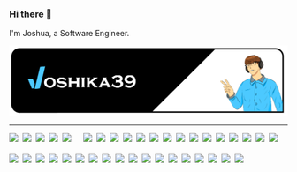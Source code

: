 ### Hi there 👋

I'm Joshua, a Software Engineer.

![joshika39 banner](joshika39-profile-banner.png)

---


<div style="display:flex; flex-wrap:wrap; justify-content:flex-start; align-items:center; align-content:flex-start; gap:8px; font-size:0;">
<img src='https://assets.kou-gen.net/github/joshika39/arch-logo.svg' alt='arch' style="height: 30px; object-fit: contain;"> 
<img src='https://assets.kou-gen.net/github/joshika39/win11-logo.png' alt='win-11' style="height: 30px; object-fit: contain;">
<img src='https://assets.kou-gen.net/github/joshika39/debian-logo.svg' alt='debian' style="height: 30px; object-fit: contain;">
<img src='https://assets.kou-gen.net/github/joshika39/azure-logo.ico' alt='azure' style="height: 30px; object-fit: contain;">
<img src='https://assets.kou-gen.net/github/joshika39/jira-logo.png' alt='jira' width="30" style="height: 30px; object-fit: contain;">
<img src='https://assets.kou-gen.net/github/joshika39/c-logo.svg' alt='c' style="height: 30px; object-fit: contain;">
<img src='https://assets.kou-gen.net/github/joshika39/cpp-logo.svg' alt='c++' style="height: 30px; object-fit: contain;">
<img src='https://assets.kou-gen.net/github/joshika39/csharp-logo.svg' alt='csharp' style="height: 30px; object-fit: contain;">
<img src='https://assets.kou-gen.net/github/joshika39/python-logo.svg' alt='python' style="height: 30px; object-fit: contain;">
<img src='https://assets.kou-gen.net/github/joshika39/java-logo.svg' alt='java' style="height: 30px; object-fit: contain;">
<img src='https://assets.kou-gen.net/github/joshika39/bash-logo.svg' alt='bashshell' style="height: 30px; object-fit: contain;">
<img src='https://assets.kou-gen.net/github/joshika39/powershell-logo.svg' alt='powershell' style="height: 30px; object-fit: contain;">
<img src='https://assets.kou-gen.net/github/joshika39/js-logo.svg' alt='javascript' style="height: 30px; object-fit: contain;">
<img src='https://assets.kou-gen.net/github/joshika39/ruby-logo.svg' alt='ruby' style="height: 30px; object-fit: contain;">
<img src='https://assets.kou-gen.net/github/joshika39/vs2019-logo.svg' alt='visual studio' style="height: 30px; object-fit: contain;">
<img src='https://assets.kou-gen.net/github/joshika39/vscode-logo.png' alt='visual studio code' style="height: 30px; object-fit: contain;">
<img src='https://assets.kou-gen.net/github/joshika39/android-studio-logo.svg' alt='android studio' style="height: 30px; object-fit: contain;">
<img src='https://assets.kou-gen.net/github/joshika39/jetbrains-toolbox-logo.png' alt='jetbrains toolbox' style="height: 30px; object-fit: contain;">
<img src='https://assets.kou-gen.net/github/joshika39/vim-logo.gif' alt='vim' style="height: 30px; object-fit: contain;">
<img src='https://assets.kou-gen.net/github/joshika39/git-logo.svg' alt='git' style="height: 30px; object-fit: contain;">
<img src='https://assets.kou-gen.net/github/joshika39/nestjs.svg' alt='nest.js' style="height: 30px; object-fit: contain;">
<img src='https://assets.kou-gen.net/github/joshika39/nodejs-logo.svg' alt='nodejs' style="height: 30px; object-fit: contain;">
<img src='https://assets.kou-gen.net/github/joshika39/threejs-logo.svg' alt='three.js' style="height: 30px; object-fit: contain;">
<img src='https://assets.kou-gen.net/github/joshika39/django-logo.svg' alt='django' style="height: 30px; object-fit: contain;">
<img src='https://assets.kou-gen.net/github/joshika39/react-logo.svg' alt='reactjs' style="height: 30px; object-fit: contain;">
<img src='https://assets.kou-gen.net/github/joshika39/ror-logo.svg' alt='RoR'  style="height: 30px; object-fit: contain;">
<img src='https://assets.kou-gen.net/github/joshika39/selenium-logo.svg' alt='Selenium' style="height: 30px; object-fit: contain;">
<img src='https://assets.kou-gen.net/github/joshika39/junit5-logo.png' alt='JUnit' style="height: 30px; object-fit: contain;">
<img src='https://assets.kou-gen.net/github/joshika39/unit.png' alt='xUnit' style="height: 30px; object-fit: contain;">
<img src='https://assets.kou-gen.net/github/joshika39/k8s.svg' alt='Kubernetes' style="height: 30px; object-fit: contain;">
<img src='https://assets.kou-gen.net/github/joshika39/docker-logo.svg' alt='Docker' style="height: 30px; object-fit: contain;">
<img src='https://assets.kou-gen.net/github/joshika39/helm-logo.svg' alt='Helm' style="height: 30px; object-fit: contain;">
<img src='https://assets.kou-gen.net/github/joshika39/traefik-logo.png' alt='Traefik' style="height: 30px; object-fit: contain;">
<img src='https://assets.kou-gen.net/github/joshika39/proxmox-logo.svg' alt='Proxmox' style="height: 30px; object-fit: contain;">
<img src='https://assets.kou-gen.net/github/joshika39/hyperv-logo.png' alt='Hyper-b' style="height: 30px; object-fit: contain;">
<img src='https://assets.kou-gen.net/github/joshika39/virtualbox.png' alt='Virtualbox' style="height: 30px; object-fit: contain;">
<img src='https://assets.kou-gen.net/github/joshika39/linkedin-logo.png' alt='Linkedin' style="height: 30px; object-fit: contain;">
<img src='https://assets.kou-gen.net/github/joshika39/github-logo.png' alt='Github' style="height: 30px; object-fit: contain;">
</div>
